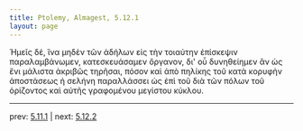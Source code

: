 ```yaml
---
title: Ptolemy, Almagest, 5.12.1
layout: page
---
```


Ἡμεῖς δέ, ἵνα μηδὲν τῶν ἀδήλων εἰς τὴν τοιαύτην ἐπίσκεψιν παραλαμβάνωμεν, κατεσκευάσαμεν ὄργανον, δι' οὗ δυνηθείημεν ἂν ὡς ἔνι μάλιστα ἀκριβῶς τηρῆσαι, πόσον καὶ ἀπὸ πηλίκης τοῦ κατὰ κορυφὴν ἀποστάσεως ἡ σελήνη παραλλάσσει ὡς ἐπὶ τοῦ διὰ τῶν πόλων τοῦ ὁρίζοντος καὶ αὐτῆς γραφομένου μεγίστου κύκλου. 

---

prev: [5.11.1](../5.11.1/) | next: [5.12.2](../5.12.2/)

